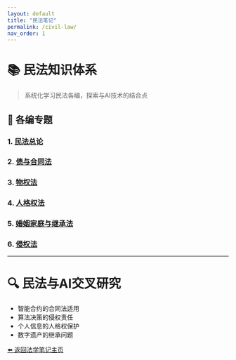 ```yaml
---
layout: default
title: "民法笔记"
permalink: /civil-law/
nav_order: 1
---
```


# 📚 民法知识体系

> 系统化学习民法各编，探索与AI技术的结合点

## 🎯 各编专题

### 1. [民法总论](/civil-law-general-theory/)

### 2. [债与合同法](/civil-law-obligation-contract/)

### 3. [物权法](/civil-law-property-law/)

### 4. [人格权法](/civil-law-personality-rights/)

### 5. [婚姻家庭与继承法](/civil-law-family-inheritance/)

### 6. [侵权法](/civil-law-tort-law/)

---

# 🔍 民法与AI交叉研究
- 智能合约的合同法适用
- 算法决策的侵权责任
- 个人信息的人格权保护
- 数字遗产的继承问题

[⬅️ 返回法学笔记主页](/legal-notes/)
